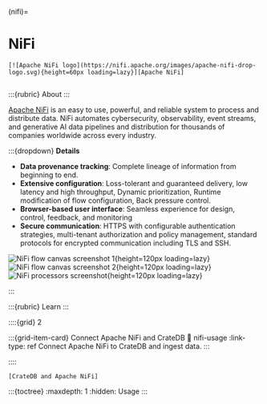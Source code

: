 (nifi)=
# NiFi

```{div} .float-right
[![Apache NiFi logo](https://nifi.apache.org/images/apache-nifi-drop-logo.svg){height=60px loading=lazy}][Apache NiFi]
```
```{div} .clearfix
```

:::{rubric} About
:::

[Apache NiFi] is an easy to use, powerful, and reliable system to process and
distribute data. NiFi automates cybersecurity, observability, event streams,
and generative AI data pipelines and distribution for thousands of companies
worldwide across every industry.

:::{dropdown} **Details**

- **Data provenance tracking**: Complete lineage of information from beginning to end.
- **Extensive configuration**: Loss-tolerant and guaranteed delivery, low latency and
  high throughput, Dynamic prioritization, Runtime modification of flow configuration,
  Back pressure control.
- **Browser-based user interface**: Seamless experience for design, control, feedback,
  and monitoring
- **Secure communication**: HTTPS with configurable authentication strategies,
  multi-tenant authorization and policy management, standard protocols for encrypted
  communication including TLS and SSH.

![NiFi flow canvas screenshot 1](https://github.com/crate/crate-clients-tools/assets/453543/ba6973dd-2eec-4f1f-a436-96aac7eb9892){height=120px loading=lazy}
![NiFi flow canvas screenshot 2](https://github.com/crate/crate-clients-tools/assets/453543/7fd4d2e7-98bc-44ee-b441-e1835016ab4d){height=120px loading=lazy}
![NiFi processors screenshot](https://github.com/crate/crate-clients-tools/assets/453543/ccfa4ac7-0d60-432f-b952-2b50789cd325){height=120px loading=lazy}

:::

:::{rubric} Learn
:::

::::{grid} 2

:::{grid-item-card} Connect Apache NiFi and CrateDB
:link: nifi-usage
:link-type: ref
Connect Apache NiFi to CrateDB and ingest data.
:::

::::

```{seealso}
[CrateDB and Apache NiFi]
```

:::{toctree}
:maxdepth: 1
:hidden:
Usage <usage>
:::


[Apache NiFi]: https://nifi.apache.org/
[CrateDB and Apache NiFi]: https://cratedb.com/integrations/cratedb-and-apache-nifi

